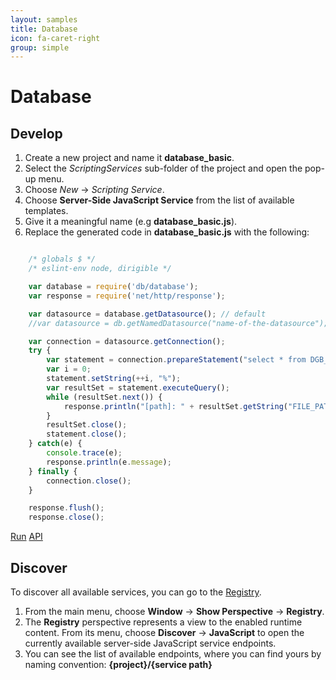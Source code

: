 ```yaml
---
layout: samples
title: Database
icon: fa-caret-right
group: simple
---
```


Database
===

Develop
--

1. Create a new project and name it **database_basic**.
2. Select the *ScriptingServices* sub-folder of the project and open the pop-up menu.
3. Choose *New* -> *Scripting Service*.
4. Choose **Server-Side JavaScript Service** from the list of available templates.
5. Give it a meaningful name (e.g **database_basic.js**).
6. Replace the generated code in **database_basic.js** with the following:

```javascript

	/* globals $ */
	/* eslint-env node, dirigible */

	var database = require('db/database');
	var response = require('net/http/response');

	var datasource = database.getDatasource(); // default
	//var datasource = db.getNamedDatasource("name-of-the-datasource");

	var connection = datasource.getConnection();
	try {
		var statement = connection.prepareStatement("select * from DGB_FILES where FILE_PATH like ?");
		var i = 0;
		statement.setString(++i, "%");
		var resultSet = statement.executeQuery();
		while (resultSet.next()) {
			response.println("[path]: " + resultSet.getString("FILE_PATH"));
		}
		resultSet.close();
		statement.close();
	} catch(e) {
		console.trace(e);
		response.println(e.message);
	} finally {
		connection.close();
	}

	response.flush();
	response.close();

```

<div class="btn-toolbar pull-right">
	<a class="btn btn-warning" href="http://dirigible.eclipse.org/services/ui/anonymous.html?git=https://github.com/dirigiblelabs/sample_db_database_basic.git">Run</a>
	<a class="btn btn-info" href="http://www.dirigible.io/api/database.html">API</a>
</div>

Discover
--
To discover all available services, you can go to the [Registry](../help/registry.html).

1. From the main menu, choose **Window** -> **Show Perspective** -> **Registry**.
2. The **Registry** perspective represents a view to the enabled runtime content. From its menu, choose **Discover** -> **JavaScript** to open the currently available server-side JavaScript service endpoints.
3. You can see the list of available endpoints, where you can find yours by naming convention: **{project}/{service path}**
